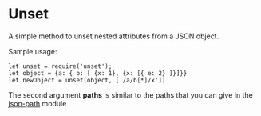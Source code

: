 # Unset

A simple method to unset nested attributes from a JSON object.

Sample usage:

```
let unset = require('unset');
let object = {a: { b: [ {x: 1}, {x: [{ e: 2} ]}]}}
let newObject = unset(object, ['/a/b[*]/x'])
```

The second argument **paths** is similar to the paths that
you can give in the [json-path](https://www.npmjs.com/package/json-path)
module